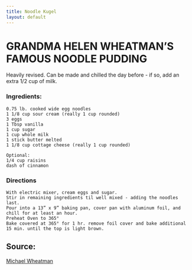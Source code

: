 ```yaml
---
title: Noodle Kugel
layout: default
---
```


# GRANDMA HELEN WHEATMAN’S FAMOUS NOODLE PUDDING
Heavily revised. Can be made and chilled the day before - if so, add an extra 1/2 cup of milk.

### Ingredients:
    0.75 lb. cooked wide egg noodles
    1 1/8 cup sour cream (really 1 cup rounded)
    3 eggs
    1 Tbsp vanilla
    1 cup sugar
    1 cup whole milk
    1 stick butter melted
    1 1/8 cup cottage cheese (really 1 cup rounded)
    
    Optional:
    1/4 cup raisins
    dash of cinnamon

### Directions
    With electric mixer, cream eggs and sugar. 
    Stir in remaining ingredients til well mixed - adding the noodles last.
    Pour into a 13” x 9” baking pan, cover pan with aluminum foil, and chill for at least an hour. 
    Preheat Oven to 365°
    Bake covered at 365° for 1 hr. remove foil cover and bake additional 15 min. until the top is light brown. 

## Source:
[Michael Wheatman](michaelwheatman.com)  
